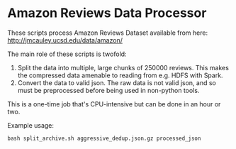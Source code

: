 # Amazon Reviews Data Processor

These scripts process Amazon Reviews Dataset available from here:
http://jmcauley.ucsd.edu/data/amazon/ 

The main role of these scripts is twofold:

1. Split the data into multiple, large chunks of 250000 reviews. This makes the compressed data amenable to reading from e.g. HDFS with Spark.
2. Convert the data to valid json. The raw data is not valid json, and so must be preprocessed before being used in non-python tools.

This is a one-time job that's CPU-intensive but can be done in an hour or two.


Example usage:

	bash split_archive.sh aggressive_dedup.json.gz processed_json
